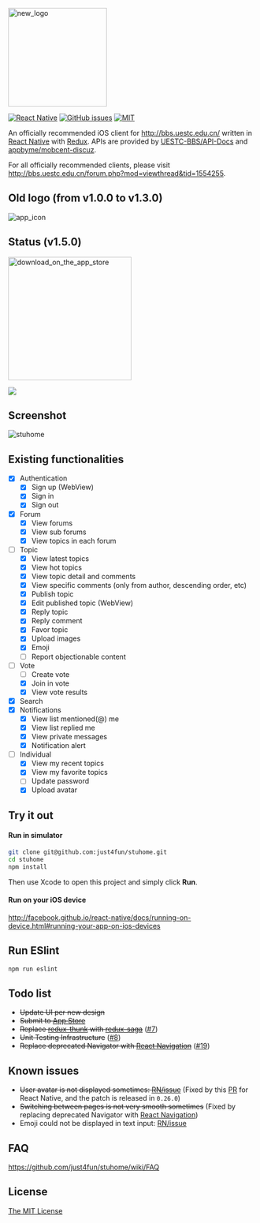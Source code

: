 [<img width="200" alt="new_logo" src="https://user-images.githubusercontent.com/7512625/34460783-aaf95076-ee53-11e7-8699-3e94b6a0c270.png">](https://user-images.githubusercontent.com/7512625/34460783-aaf95076-ee53-11e7-8699-3e94b6a0c270.png)

[![React Native](https://img.shields.io/badge/react--native-v0.51.0-05A5D1.svg)](https://facebook.github.io/react-native)
[![GitHub issues](https://img.shields.io/github/issues/just4fun/stuhome.svg)](https://github.com/just4fun/stuhome/issues)
[![MIT](https://img.shields.io/dub/l/vibe-d.svg)](http://opensource.org/licenses/MIT)

An officially recommended iOS client for http://bbs.uestc.edu.cn/ written in [React Native](https://facebook.github.io/react-native/) with [Redux](http://redux.js.org/). APIs are provided by [UESTC-BBS/API-Docs](https://github.com/UESTC-BBS/API-Docs/wiki/Mobcent-API) and [appbyme/mobcent-discuz](https://github.com/appbyme/mobcent-discuz).

For all officially recommended clients, please visit http://bbs.uestc.edu.cn/forum.php?mod=viewthread&tid=1554255.

## Old logo (from v1.0.0 to v1.3.0)

![app_icon](https://cloud.githubusercontent.com/assets/7512625/18613513/348f7322-7daf-11e6-902d-94776bb55670.jpg)

## Status (v1.5.0)

[<img width="250" alt="download_on_the_app_store" src="https://user-images.githubusercontent.com/7512625/27969868-353f554c-637f-11e7-869d-3963933461ca.png">](https://itunes.apple.com/cn/app/qing-shui-he-pan-stuhome/id1190564355)

![](https://cloud.githubusercontent.com/assets/7512625/12371330/88981098-bc6a-11e5-8511-6e02c5233006.gif)

## Screenshot

![stuhome](https://user-images.githubusercontent.com/7512625/36350789-f5a43838-14d8-11e8-8a90-801e69f665c1.gif)

## Existing functionalities

- [x] Authentication
  - [x] Sign up (WebView)
  - [x] Sign in
  - [x] Sign out
- [x] Forum
  - [x] View forums
  - [x] View sub forums
  - [x] View topics in each forum
- [ ] Topic
  - [x] View latest topics
  - [x] View hot topics
  - [x] View topic detail and comments
  - [x] View specific comments (only from author, descending order, etc)
  - [x] Publish topic
  - [x] Edit published topic (WebView)
  - [x] Reply topic
  - [x] Reply comment
  - [x] Favor topic
  - [x] Upload images
  - [x] Emoji
  - [ ] Report objectionable content
- [ ] Vote
  - [ ] Create vote
  - [x] Join in vote
  - [x] View vote results
- [x] Search
- [x] Notifications
  - [x] View list mentioned(@) me
  - [x] View list replied me
  - [x] View private messages
  - [x] Notification alert
- [ ] Individual
  - [x] View my recent topics
  - [x] View my favorite topics
  - [ ] Update password
  - [x] Upload avatar

## Try it out

#### Run in simulator

```bash
git clone git@github.com:just4fun/stuhome.git
cd stuhome
npm install
```
Then use Xcode to open this project and simply click **Run**.

#### Run on your iOS device

http://facebook.github.io/react-native/docs/running-on-device.html#running-your-app-on-ios-devices

## Run ESlint

```bash
npm run eslint
```

## Todo list

- ~~Update UI per new design~~
- ~~Submit to [App Store](https://itunes.apple.com/cn/app/qing-shui-he-pan-stuhome/id1190564355)~~
- ~~Replace [redux-thunk](https://github.com/gaearon/redux-thunk) with [redux-saga](https://github.com/redux-saga/redux-saga)~~ ([#7](https://github.com/just4fun/stuhome/pull/7))
- ~~Unit Testing Infrastructure~~ ([#8](https://github.com/just4fun/stuhome/pull/8))
- ~~Replace deprecated Navigator with [React Navigation](https://github.com/react-navigation/react-navigation)~~ ([#19](https://github.com/just4fun/stuhome/pull/19))

## Known issues

- ~~User avatar is not displayed sometimes: [RN/issue](https://github.com/facebook/react-native/issues/5616)~~ (Fixed by this [PR](https://github.com/facebook/react-native/pull/7262) for React Native, and the patch is released in `0.26.0`)
- ~~Switching between pages is not very smooth sometimes~~ (Fixed by replacing deprecated Navigator with [React Navigation](https://github.com/react-navigation/react-navigation))
- Emoji could not be displayed in text input: [RN/issue](https://github.com/facebook/react-native/issues/17468)

## FAQ

https://github.com/just4fun/stuhome/wiki/FAQ

## License

[The MIT License](http://opensource.org/licenses/MIT)
